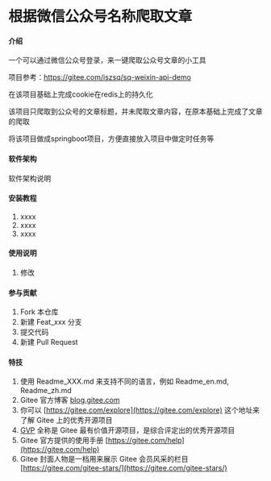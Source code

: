 # 根据微信公众号名称爬取文章

#### 介绍
一个可以通过微信公众号登录，来一键爬取公众号文章的小工具

项目参考：https://gitee.com/iszsq/sq-weixin-api-demo

在该项目基础上完成cookie在redis上的持久化

该项目只爬取到公众号的文章标题，并未爬取文章内容，在原本基础上完成了文章的爬取

将该项目做成springboot项目，方便直接放入项目中做定时任务等

#### 软件架构
软件架构说明


#### 安装教程

1.  xxxx
2.  xxxx
3.  xxxx

#### 使用说明

1.  修改

#### 参与贡献

1.  Fork 本仓库
2.  新建 Feat_xxx 分支
3.  提交代码
4.  新建 Pull Request


#### 特技

1.  使用 Readme\_XXX.md 来支持不同的语言，例如 Readme\_en.md, Readme\_zh.md
2.  Gitee 官方博客 [blog.gitee.com](https://blog.gitee.com)
3.  你可以 [https://gitee.com/explore](https://gitee.com/explore) 这个地址来了解 Gitee 上的优秀开源项目
4.  [GVP](https://gitee.com/gvp) 全称是 Gitee 最有价值开源项目，是综合评定出的优秀开源项目
5.  Gitee 官方提供的使用手册 [https://gitee.com/help](https://gitee.com/help)
6.  Gitee 封面人物是一档用来展示 Gitee 会员风采的栏目 [https://gitee.com/gitee-stars/](https://gitee.com/gitee-stars/)
